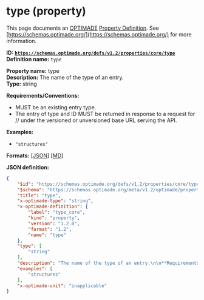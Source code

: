 # type (property)

This page documents an [OPTIMADE](https://www.optimade.org/) [Property Definition](https://schemas.optimade.org/#definitions). See [https://schemas.optimade.org/](https://schemas.optimade.org/) for more information.

**ID: [`https://schemas.optimade.org/defs/v1.2/properties/core/type`](https://schemas.optimade.org/defs/v1.2/properties/core/type.md)**  
**Definition name:** `type`

**Property name:** type  
**Description:** The name of the type of an entry.  
**Type:** string  

**Requirements/Conventions:**

- MUST be an existing entry type.
- The entry of type <type> and ID <id> MUST be returned in response to a request for /<type>/<id> under the versioned or unversioned base URL serving the API.

**Examples:**

- `"structures"`

**Formats:** [[JSON](type.json)] [[MD](type.md)]

**JSON definition:**

``` json
{
    "$id": "https://schemas.optimade.org/defs/v1.2/properties/core/type",
    "$schema": "https://schemas.optimade.org/meta/v1.2/optimade/property_definition.json",
    "title": "type",
    "x-optimade-type": "string",
    "x-optimade-definition": {
        "label": "type_core",
        "kind": "property",
        "version": "1.2.0",
        "format": "1.2",
        "name": "type"
    },
    "type": [
        "string"
    ],
    "description": "The name of the type of an entry.\n\n**Requirements/Conventions:**\n\n- MUST be an existing entry type.\n- The entry of type <type> and ID <id> MUST be returned in response to a request for /<type>/<id> under the versioned or unversioned base URL serving the API.",
    "examples": [
        "structures"
    ],
    "x-optimade-unit": "inapplicable"
}
```